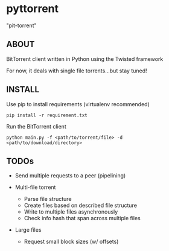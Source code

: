 # pyttorrent 
"pit-torrent"



ABOUT
----
BitTorrent client written in Python using the Twisted framework

For now, it deals with single file torrents...but stay tuned!



INSTALL
----
Use pip to install requirements (virtualenv recommended)

    pip install -r requirement.txt
        
Run the BitTorrent client

    python main.py -f <path/to/torrent/file> -d <path/to/download/directory>



TODOs
----
* Send multiple requests to a peer (pipelining)

* Multi-file torrent
    * Parse file structure
    * Create files based on described file structure
    * Write to multiple files asynchronously
    * Check info hash that span across multiple files

* Large files
    * Request small block sizes (w/ offsets)

